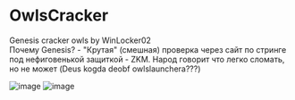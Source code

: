 # OwlsCracker 
Genesis cracker owls by WinLocker02  
Почему Genesis? - "Крутая" (смешная) проверка через сайт по стринге под нефиговенькой защиткой - ZKM. Народ говорит что легко сломать, но не может (Deus kogda deobf owlslaunchera???)

![image](https://user-images.githubusercontent.com/48631163/146443810-edfcb2bc-81ef-4c88-b671-da5a2e90115b.png)
![image](https://user-images.githubusercontent.com/48631163/146443822-a31c3b38-f24e-4dbc-86a4-667e31b5da8c.png)
